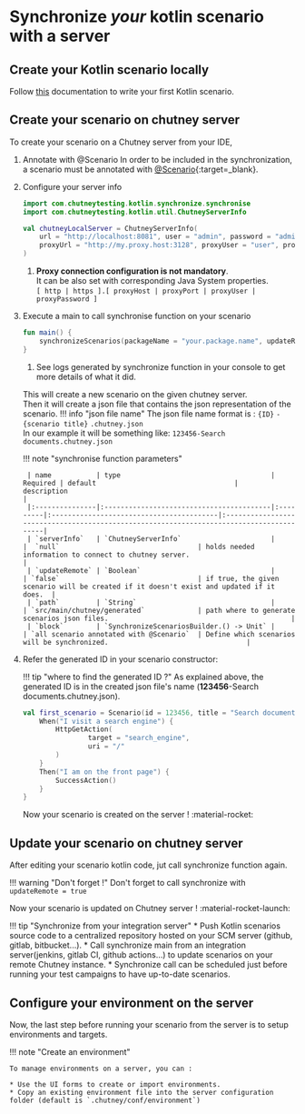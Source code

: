 <!--
  ~ SPDX-FileCopyrightText: 2017-2024 Enedis
  ~
  ~ SPDX-License-Identifier: Apache-2.0
  ~
-->

# Synchronize *your* kotlin scenario with a server

## Create your Kotlin scenario locally
Follow [this](/getting_started/write/#write-a-scenario) documentation to write your first Kotlin scenario.

## Create your scenario on chutney server

To create your scenario on a Chutney server from your IDE,

1. Annotate with @Scenario
    In order to be included in the synchronization, a scenario must be annotated with [@Scenario](https://github.com/chutney-testing/chutney/blob/main/kotlin-dsl/dsl/src/main/kotlin/com/chutneytesting/kotlin/annotations/Scenario.kt){:target=_blank}.
2. Configure your server info
    ``` kotlin 
    import com.chutneytesting.kotlin.synchronize.synchronise
    import com.chutneytesting.kotlin.util.ChutneyServerInfo
    
    val chutneyLocalServer = ChutneyServerInfo(
        url = "http://localhost:8081", user = "admin", password = "admin",
        proxyUrl = "http://my.proxy.host:3128", proxyUser = "user", proxyPassword = "pwd" // (1)!
    )
    ```
    1. **Proxy connection configuration is not mandatory**.  
       It can be also set with corresponding Java System properties.  
       `[ http | https ].[ proxyHost | proxyPort | proxyUser | proxyPassword ]`

3. Execute a main to call synchronise function on your scenario
    ``` kotlin
    fun main() {
        synchronizeScenarios(packageName = "your.package.name", updateRemote = true, serverInfo = chutneyLocalServer) // (1)!
    }
    ```
    1. See logs generated by synchronize function in your console to get more details of what it did.

    This will create a new scenario on the given chutney server.<br/>
    Then it will create a json file that contains the json representation of the scenario.
    !!! info "json file name"
        The json file name format is : `{ID}` `-` `{scenario title}` `.chutney.json`<br/>
        In our example it will be something like: `123456-Search documents.chutney.json`


    !!! note "synchronise function parameters"
    
        | name           | type                                     | Required | default                                  |          description                                                                     |
        |:---------------|:-----------------------------------------|:---------|:-----------------------------------------|:-----------------------------------------------------------------------------------------|
        | `serverInfo`   | `ChutneyServerInfo`                      |          |  `null`                                  | holds needed information to connect to chutney server.                                   |
        | `updateRemote` | `Boolean`                                |          | `false`                                  | if true, the given scenario will be created if it doesn't exist and updated if it does.  |
        | `path`         | `String`                                 |          | `src/main/chutney/generated`             | path where to generate scenarios json files.                                             |
        | `block`        | `SynchronizeScenariosBuilder.() -> Unit` |          | `all scenario annotated with @Scenario`  | Define which scenarios will be synchronized.                                  |
        

4. Refer the generated ID in your scenario constructor:
   
    !!! tip "where to find the generated ID ?"
        As explained above, the generated ID is in the created json file's name (**123456**-Search documents.chutney.json).
   
    ``` kotlin 
    val first_scenario = Scenario(id = 123456, title = "Search documents") {
        When("I visit a search engine") {
            HttpGetAction(
                    target = "search_engine",
                    uri = "/"
            )
        }
        Then("I am on the front page") {
            SuccessAction()
        }
    }
    ```

    Now your scenario is created on the server ! :material-rocket:

## Update your scenario on chutney server

After editing your scenario kotlin code, jut call synchronize function again.

!!! warning "Don't forget !"
    Don't forget to call synchronize with `updateRemote = true`

Now your scenario is updated on Chutney server ! :material-rocket-launch:

!!! tip "Synchronize from your integration server"
    * Push Kotlin scenarios source code to a centralized repository hosted on your SCM server (github, gitlab, bitbucket...).
    * Call synchronize main from an integration server(jenkins, gitlab CI, github actions...) to update scenarios on your remote Chutney instance.
    * Synchronize call can be scheduled just before running your test campaigns to have up-to-date scenarios.

## Configure your environment on the server

Now, the last step before running your scenario from the server is to setup environments and targets.

!!! note "Create an environment"

    To manage environments on a server, you can :

    * Use the UI forms to create or import environments.
    * Copy an existing environment file into the server configuration folder (default is `.chutney/conf/environment`)
